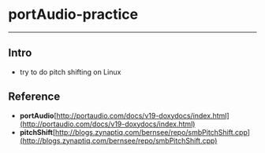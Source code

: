 # portAudio-practice
-----------------------------
## Intro
*   try to do pitch shifting on Linux
## Reference
*   **portAudio**[http://portaudio.com/docs/v19-doxydocs/index.html](http://portaudio.com/docs/v19-doxydocs/index.html)
*   **pitchShift**[http://blogs.zynaptiq.com/bernsee/repo/smbPitchShift.cpp](http://blogs.zynaptiq.com/bernsee/repo/smbPitchShift.cpp)

